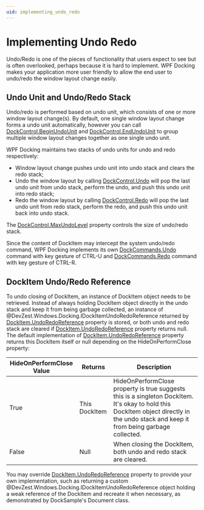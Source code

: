```yaml
---
uid: implementing_undo_redo
---
```


# Implementing Undo Redo

Undo/Redo is one of the pieces of functionality that users expect to see but is often overlooked, perhaps because it is hard to implement. WPF Docking makes your application more user friendly to allow the end user to undo/redo the window layout change easily.

## Undo Unit and Undo/Redo Stack

Undo/redo is performed based on undo unit, which consists of one or more window layout change(s). By default, one single window layout change forms a undo unit automatically, however you can call [DockControl.BeginUndoUnit](xref:DevZest.Windows.Docking.DockControl#DevZest_Windows_Docking_DockControl_BeginUndoUnit) and [DockControl.EndUndoUnit](xref:DevZest.Windows.Docking.DockControl#DevZest_Windows_Docking_DockControl_EndUndoUnit) to group multiple window layout changes together as one single undo unit.

WPF Docking maintains two stacks of undo units for undo and redo respectively:

- Window layout change pushes undo unit into undo stack and clears the redo stack;
- Undo the window layout by calling [DockControl.Undo](xref:DevZest.Windows.Docking.DockControl#DevZest_Windows_Docking_DockControl_Undo) will pop the last undo unit from undo stack, perform the undo, and push this undo unit into redo stack;
- Redo the window layout by calling [DockControl.Redo](xref:DevZest.Windows.Docking.DockControl#DevZest_Windows_Docking_DockControl_Redo) will pop the last undo unit from redo stack, perform the redo, and push this undo unit back into undo stack.

The [DockControl.MaxUndoLevel](xref:DevZest.Windows.Docking.DockControl#DevZest_Windows_Docking_DockControl_MaxUndoLevel) property controls the size of undo/redo stack.

Since the content of DockItem may intercept the system undo/redo command, WPF Docking implements its own [DockCommands.Undo](xref:DevZest.Windows.Docking.DockCommands#DevZest_Windows_Docking_DockCommands_Undo) command with key gesture of CTRL-U and [DockCommands.Redo](xref:DevZest.Windows.Docking.DockCommands#DevZest_Windows_Docking_DockCommands_Redo) command with key gesture of CTRL-R.

## DockItem Undo/Redo Reference

To undo closing of DockItem, an instance of DockItem object needs to be retrieved. Instead of always holding DockItem object directly in the undo stack and keep it from being garbage collected, an instance of @DevZest.Windows.Docking.IDockItemUndoRedoReference returned by [DockItem.UndoRedoReference](xref:DevZest.Windows.Docking.DockItem) property is stored, or both undo and redo stack are cleared if [DockItem.UndoRedoReference](xref:DevZest.Windows.Docking.DockItem) property returns null. The default implementation of [DockItem.UndoRedoReference](xref:DevZest.Windows.Docking.DockItem) property returns this DockItem itself or null depending on the HideOnPerformClose property:

| HideOnPerformClose Value | Returns | Description |
| --- | --- | --- |
| True | This DockItem | HideOnPerformClose property is true suggests this is a singleton DockItem. It's okay to hold this DockItem object directly in the undo stack and keep it from being garbage collected. |
| False | Null | When closing the DockItem, both undo and redo stack are cleared. |

You may override [DockItem.UndoRedoReference](xref:DevZest.Windows.Docking.DockItem) property to provide your own implementation, such as returning a custom @DevZest.Windows.Docking.IDockItemUndoRedoReference object holding a weak reference of the DockItem and recreate it when necessary, as demonstrated by DockSample's Document class.